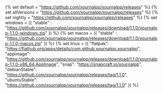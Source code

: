 {% set default = "https://github.com/xournalpp/xournalpp/releases" %}
{% set allVersions = "https://github.com/xournalpp/xournalpp/releases" %}
{% set nightly = "https://github.com/xournalpp/xournalpp/releases" %}
{% set windows = 
    ({
        "stable" : "https://github.com/xournalpp/xournalpp/releases/download/1.1.0/xournalpp-1.1.0-windows.zip"
    })
%}
{% set macos = 
    ({
        "stable" : "https://github.com/xournalpp/xournalpp/releases/download/1.1.0/xournalpp-1.1.0-macos.zip"
    })
%}
{% set linux = 
    ({
        "flatpak": "https://flathub.org/apps/details/com.github.xournalpp.xournalpp",
        "appimage": "https://github.com/xournalpp/xournalpp/releases/download/1.1.0/xournalpp-1.1.0-x86_64.AppImage",
        "snap": "https://snapcraft.io/xournalpp",
        "debianStable": "https://github.com/xournalpp/xournalpp/releases/tag/1.1.0",
        "ubuntuStable": "https://github.com/xournalpp/xournalpp/releases/tag/1.1.0"
    })
%}
